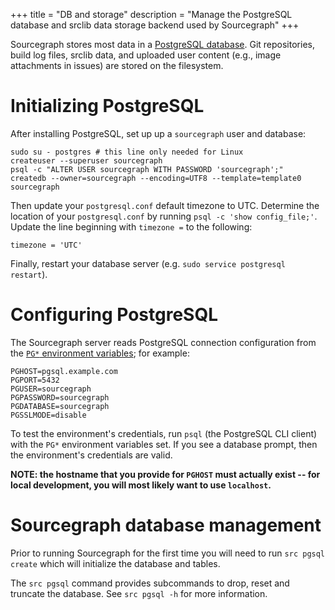 +++
title = "DB and storage"
description = "Manage the PostgreSQL database and srclib data storage backend used by Sourcegraph"
+++

Sourcegraph stores most data in a
[PostgreSQL database](http://www.postgresql.org). Git repositories,
build log files, srclib data, and uploaded user content (e.g., image
attachments in issues) are stored on the filesystem.

# Initializing PostgreSQL

After installing PostgreSQL, set up up a `sourcegraph` user and database:

```
sudo su - postgres # this line only needed for Linux
createuser --superuser sourcegraph
psql -c "ALTER USER sourcegraph WITH PASSWORD 'sourcegraph';"
createdb --owner=sourcegraph --encoding=UTF8 --template=template0 sourcegraph
```

Then update your `postgresql.conf` default timezone to UTC. Determine the location
of your `postgresql.conf` by running `psql -c 'show config_file;'`. Update the line beginning
with `timezone =` to the following:

```
timezone = 'UTC'
```

Finally, restart your database server (e.g. `sudo service postgresql restart`).

# Configuring PostgreSQL

The Sourcegraph server reads PostgreSQL connection configuration from
the
[`PG*` environment variables](http://www.postgresql.org/docs/current/static/libpq-envars.html);
for example:

```
PGHOST=pgsql.example.com
PGPORT=5432
PGUSER=sourcegraph
PGPASSWORD=sourcegraph
PGDATABASE=sourcegraph
PGSSLMODE=disable
```

To test the environment's credentials, run `psql` (the PostgreSQL CLI
client) with the `PG*` environment variables set. If you see a
database prompt, then the environment's credentials are valid.

**NOTE: the hostname that you provide for `PGHOST` must actually exist -- for local development, you will most likely want to use `localhost`.**

# Sourcegraph database management

Prior to running Sourcegraph for the first time you will need to run `src pgsql create` which will initialize the database and tables.

The `src pgsql` command provides subcommands to drop, reset and truncate the database. See `src pgsql -h` for more information.
